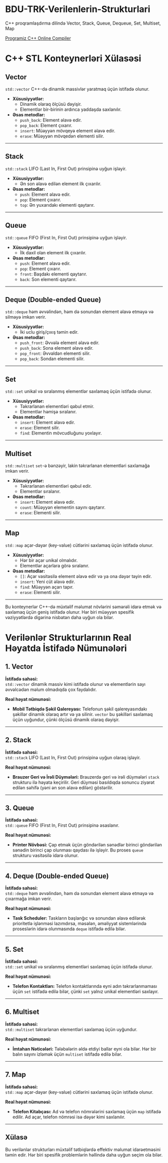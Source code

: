# BDU-TRK-Verilenlerin-Strukturlari
C++ proqramlaşdırma dilində Vector, Stack, Queue, Dequeue, Set, Multiset, Map

[Programiz C++ Online Compiler](https://www.programiz.com/cpp-programming/online-compiler/)

# C++ STL Konteynerləri Xülasəsi

## Vector
`std::vector` C++-də dinamik massivlər yaratmaq üçün istifadə olunur. 
- **Xüsusiyyətlər:**
  - Dinamik olaraq ölçüsü dəyişir.
  - Elementlər bir-birinin ardınca yaddaşda saxlanılır.
- **Əsas metodlar:**
  - `push_back`: Element əlavə edir.
  - `pop_back`: Element çıxarır.
  - `insert`: Müəyyən mövqeyə element əlavə edir.
  - `erase`: Müəyyən mövqedən elementi silir.

---

## Stack
`std::stack` LIFO (Last In, First Out) prinsipinə uyğun işləyir.
- **Xüsusiyyətlər:**
  - Ən son əlavə edilən element ilk çıxarılır.
- **Əsas metodlar:**
  - `push`: Element əlavə edir.
  - `pop`: Element çıxarır.
  - `top`: Ən yuxarıdakı elementi qaytarır.

---

## Queue
`std::queue` FIFO (First In, First Out) prinsipinə uyğun işləyir.
- **Xüsusiyyətlər:**
  - İlk daxil olan element ilk çıxarılır.
- **Əsas metodlar:**
  - `push`: Element əlavə edir.
  - `pop`: Element çıxarır.
  - `front`: Başdakı elementi qaytarır.
  - `back`: Son elementi qaytarır.

---

## Deque (Double-ended Queue)
`std::deque` həm əvvəlindən, həm də sonundan element əlavə etməyə və silməyə imkan verir.
- **Xüsusiyyətlər:**
  - İki uclu giriş/çıxış təmin edir.
- **Əsas metodlar:**
  - `push_front`: Əvvələ element əlavə edir.
  - `push_back`: Sona element əlavə edir.
  - `pop_front`: Əvvəldən elementi silir.
  - `pop_back`: Sondan elementi silir.

---

## Set
`std::set` unikal və sıralanmış elementlər saxlamaq üçün istifadə olunur.
- **Xüsusiyyətlər:**
  - Təkrarlanan elementləri qəbul etmir.
  - Elementlər həmişə sıralanır.
- **Əsas metodlar:**
  - `insert`: Element əlavə edir.
  - `erase`: Element silir.
  - `find`: Elementin mövcudluğunu yoxlayır.

---

## Multiset
`std::multiset` `set`-ə bənzəyir, lakin təkrarlanan elementləri saxlamağa imkan verir.
- **Xüsusiyyətlər:**
  - Təkrarlanan elementləri qəbul edir.
  - Elementlər sıralanır.
- **Əsas metodlar:**
  - `insert`: Element əlavə edir.
  - `count`: Müəyyən elementin sayını qaytarır.
  - `erase`: Elementi silir.

---

## Map
`std::map` açar-dəyər (key-value) cütlərini saxlamaq üçün istifadə olunur.
- **Xüsusiyyətlər:**
  - Hər bir açar unikal olmalıdır.
  - Elementlər açarlara görə sıralanır.
- **Əsas metodlar:**
  - `[]`: Açar vasitəsilə element əlavə edir və ya ona dəyər təyin edir.
  - `insert`: Yeni cüt əlavə edir.
  - `find`: Müəyyən açarı tapır.
  - `erase`: Elementi silir.

---

Bu konteynerlər C++-də müxtəlif məlumat növlərini səmərəli idarə etmək və saxlamaq üçün geniş istifadə olunur. Hər biri müəyyən spesifik vəziyyətlərdə digərinə nisbətən daha uyğun ola bilər.


# Verilənlər Strukturlarının Real Həyatda İstifadə Nümunələri

## 1. Vector
**İstifadə sahəsi:**  
`std::vector` dinamik massiv kimi istifadə olunur və elementlərin sayı əvvəlcədən məlum olmadıqda çox faydalıdır.

**Real həyat nümunəsi:**  
- **Mobil Tətbiqdə Şəkil Qalereyası:** Telefonun şəkil qalereyasındakı şəkillər dinamik olaraq artır və ya silinir. `vector` bu şəkilləri saxlamaq üçün uyğundur, çünki ölçüsü dinamik olaraq dəyişir.

---

## 2. Stack
**İstifadə sahəsi:**  
`std::stack` LIFO (Last In, First Out) prinsipinə uyğun olaraq işləyir.

**Real həyat nümunəsi:**  
- **Brauzer Geri və İrəli Düymələri:** Brauzerdə geri və irəli düymələri `stack` strukturu ilə həyata keçirilir. Geri düyməsi basıldıqda sonuncu ziyarət edilən səhifə (yəni ən son əlavə edilən) göstərilir.

---

## 3. Queue
**İstifadə sahəsi:**  
`std::queue` FIFO (First In, First Out) prinsipinə əsaslanır.

**Real həyat nümunəsi:**  
- **Printer Növbəsi:** Çap etmək üçün göndərilən sənədlər birinci göndərilən sənədin birinci çap olunması qaydası ilə işləyir. Bu proses `queue` strukturu vasitəsilə idarə olunur.

---

## 4. Deque (Double-ended Queue)
**İstifadə sahəsi:**  
`std::deque` həm əvvəlindən, həm də sonundan element əlavə etməyə və çıxarmağa imkan verir.

**Real həyat nümunəsi:**  
- **Task Scheduler:** Taskların başlanğıc və sonundan əlavə edilərək prioritetlə işlənməsi lazımdırsa, məsələn, əməliyyat sistemlərində proseslərin idarə olunmasında `deque` istifadə edilə bilər.

---

## 5. Set
**İstifadə sahəsi:**  
`std::set` unikal və sıralanmış elementləri saxlamaq üçün istifadə olunur.

**Real həyat nümunəsi:**  
- **Telefon Kontaktları:** Telefon kontaktlarında eyni adın təkrarlanmaması üçün `set` istifadə edilə bilər, çünki `set` yalnız unikal elementləri saxlayır.

---

## 6. Multiset
**İstifadə sahəsi:**  
`std::multiset` təkrarlanan elementləri saxlamaq üçün uyğundur.

**Real həyat nümunəsi:**  
- **İmtahan Nəticələri:** Tələbələrin əldə etdiyi ballar eyni ola bilər. Hər bir balın sayını izləmək üçün `multiset` istifadə edilə bilər.

---

## 7. Map
**İstifadə sahəsi:**  
`std::map` açar-dəyər (key-value) cütlərini saxlamaq üçün istifadə olunur.

**Real həyat nümunəsi:**  
- **Telefon Kitabçası:** Ad və telefon nömrələrini saxlamaq üçün `map` istifadə edilir. Ad açar, telefon nömrəsi isə dəyər kimi saxlanılır.

---

## Xülasə
Bu verilənlər strukturları müxtəlif tətbiqlərdə effektiv məlumat idarəetməsini təmin edir. Hər biri spesifik problemlərin həllində daha uyğun seçim ola bilər.

